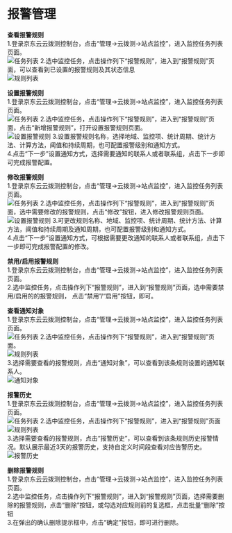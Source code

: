 # 报警管理
**查看报警规则**  
1.登录京东云云拨测控制台，点击“管理->云拨测->站点监控”，进入监控任务列表页面。  
![任务列表](https://raw.githubusercontent.com/luolei-laurel/cn/Cloud-Detection/image/Cloud-Detection/task-site-list.png) 
2.选中监控任务，点击操作列下“报警规则”，进入到“报警规则”页面，可以查看到已设置的报警规则及其状态信息   
![规则列表](https://raw.githubusercontent.com/luolei-laurel/cn/Cloud-Detection/image/Cloud-Detection/alarmrule_site-1.png) 

**设置报警规则**  
1.登录京东云云拨测控制台，点击“管理->云拨测->站点监控”，进入监控任务列表页面。  
![任务列表](https://raw.githubusercontent.com/luolei-laurel/cn/Cloud-Detection/image/Cloud-Detection/task-site-list.png) 
2.选中监控任务，点击操作列下“报警规则”，进入到“报警规则”页面，点击“新增报警规则”，打开设置报警规则页面。  
![设置报警规则](https://raw.githubusercontent.com/luolei-laurel/cn/Cloud-Detection/image/Cloud-Detection/SetAlarm-1.png) 
3.设置报警规则名称，选择地域、监控项、统计周期、统计方法、计算方法，阈值和持续周期，也可配置报警级别和通知方式。  
4.点击“下一步”设置通知方式，选择需要通知的联系人或者联系组，点击下一步即可完成报警配置。  

**修改报警规则**  
1.登录京东云云拨测控制台，点击“管理->云拨测->站点监控”，进入监控任务列表页面。  
![任务列表](https://raw.githubusercontent.com/luolei-laurel/cn/Cloud-Detection/image/Cloud-Detection/task-site-list.png) 
2.选中监控任务，点击操作列下“报警规则”，进入到“报警规则”页面，选中需要修改的报警规则，点击“修改”按钮，进入修改报警规则页面。  
![设置报警规则](https://raw.githubusercontent.com/luolei-laurel/cn/Cloud-Detection/image/Cloud-Detection/ModifyAlarm-1.png)
3.可更改规则名称、地域、监控项、统计周期、统计方法、计算方法，阈值和持续周期及通知周期，也可配置报警级别和通知方式。  
4.点击“下一步”设置通知方式，可根据需要更改通知的联系人或者联系组，点击下一步即可完成报警配置的修改。  

**禁用/启用报警规则**  
1.登录京东云云拨测控制台，点击“管理->云拨测->站点监控”，进入监控任务列表页面。  
2.选中监控任务，点击操作列下“报警规则”，进入到“报警规则”页面，选中需要禁用/启用的的报警规则， 点击“禁用”/“启用”按钮，即可。  

**查看通知对象**  
1.登录京东云云拨测控制台，点击“管理->云拨测->站点监控”，进入监控任务列表页面。  
![任务列表](https://raw.githubusercontent.com/luolei-laurel/cn/Cloud-Detection/image/Cloud-Detection/task-site-list.png) 
2.选中监控任务，点击操作列下“报警规则”，进入到“报警规则”页面。  
![规则列表](https://raw.githubusercontent.com/luolei-laurel/cn/Cloud-Detection/image/Cloud-Detection/alarmrule_site-1.png)  
3.选择需要查看的报警规则，点击“通知对象”，可以查看到该条规则设置的通知联系人。  
![通知对象](https://raw.githubusercontent.com/luolei-laurel/cn/Cloud-Detection/image/Cloud-Detection/contacts.png)

**报警历史**   
1.登录京东云云拨测控制台，点击“管理->云拨测->站点监控”，进入监控任务列表页面。  
![任务列表](https://raw.githubusercontent.com/luolei-laurel/cn/Cloud-Detection/image/Cloud-Detection/task-site-list.png) 
2.选中监控任务，点击操作列下“报警规则”，进入到“报警规则”页面  
![规则列表](https://raw.githubusercontent.com/luolei-laurel/cn/Cloud-Detection/image/Cloud-Detection/alarmrule_site-1.png)  
3.选择需要查看的报警规则，点击“报警历史”，可以查看到该条规则历史报警情况。默认展示最近3天的报警历史，支持自定义时间段查看对应告警历史。
![报警历史](https://raw.githubusercontent.com/luolei-laurel/cn/Cloud-Detection/image/Cloud-Detection/alarmhistory-1.png) 

**删除报警规则**  
1.登录京东云云拨测控制台，点击“管理->云拨测->站点监控”，进入监控任务列表页面。  
2.选中监控任务，点击操作列下“报警规则”，进入到“报警规则”页面，选择需要删除的报警规则，点击“删除”按钮，或勾选对应规则前的复选框，点击批量“删除”按钮  
3.在弹出的确认删除提示框中，点击“确定”按钮，即可进行删除。

